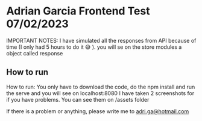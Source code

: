 # Adrian Garcia Frontend Test 07/02/2023

IMPORTANT NOTES: I have simulated all the responses from API because of time (I only had 5 hours to do it 😅 ). you will se on the store modules a object called response

## How to run
How to run: You only have to download the code, do the npm install and run the serve and you will see on localhost:8080
I have taken 2 screenshots for if you have problems. You can see them on /assets folder


If there is a problem or anything, please write me to adri.ga@hotmail.com
